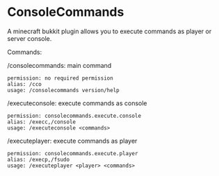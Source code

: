 # ConsoleCommands
A minecraft bukkit plugin allows you to execute commands as player or server console.

Commands:

  /consolecommands: main command
  
    permission: no required permission
    alias: /cco
    usage: /consolecommands version/help
    
  /executeconsole: execute commands as console
    
    permission: consolecommands.execute.console
    alias: /execc,/console
    usage: /executeconsole <commands>
    
  /executeplayer: execute commands as player
  
    permission: consolecommands.execute.player
    alias: /execp,/fsudo
    usage: /executeplayer <player> <commands>
    

